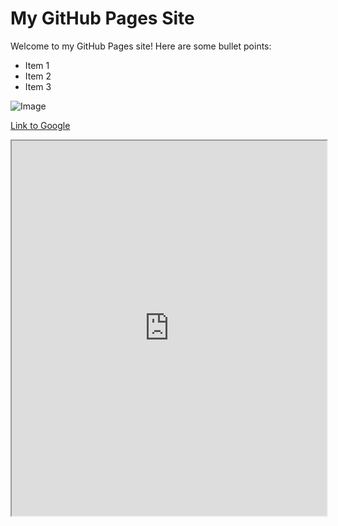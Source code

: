 # My GitHub Pages Site

Welcome to my GitHub Pages site! Here are some bullet points:

- Item 1
- Item 2
- Item 3

![Image](path-to-image.png)

[Link to Google](https://www.google.com)

<iframe src="https://ksemiu.github.io/my-portfolio/Churn Analysis Presentation - April 17, 2023.pdf" width="100%" height="600px"></iframe>

